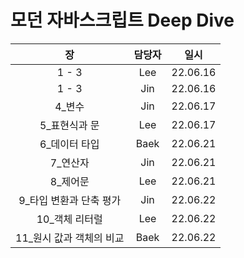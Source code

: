# 모던 자바스크립트 Deep Dive

|  장   | 담당자 |   일시   |
| :---: | :----: | :------: |
| 1 - 3 |  Lee   | 22.06.16 |
| 1 - 3 |  Jin   | 22.06.16 |
| 4_변수 | Jin | 22.06.17 |
| 5_표현식과 문 | Lee | 22.06.17 |
| 6_데이터 타입 | Baek | 22.06.21 |
| 7_연산자 | Jin | 22.06.21 |
| 8_제어문 | Lee | 22.06.21 |
| 9_타입 변환과 단축 평가 | Jin | 22.06.22 |
| 10_객체 리터럴 | Lee | 22.06.22 |
| 11_원시 값과 객체의 비교 | Baek | 22.06.22 |
